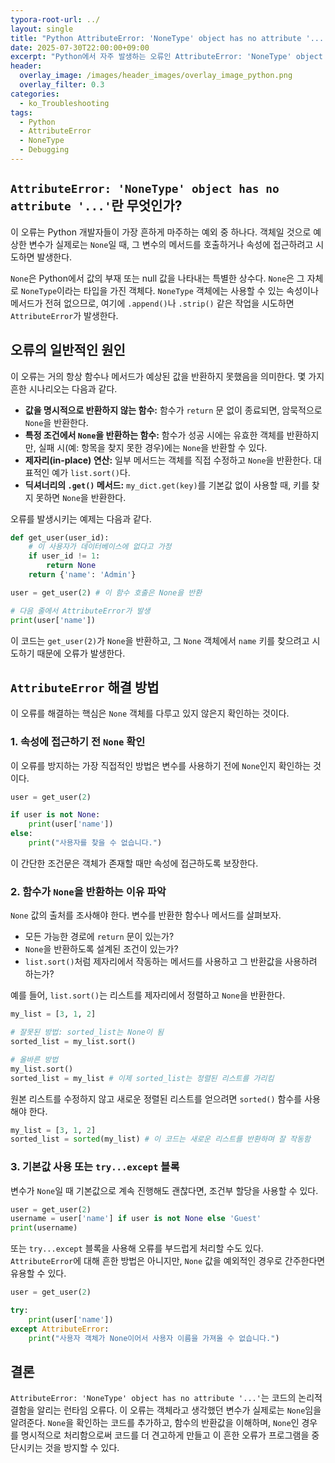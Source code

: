 ```yaml
---
typora-root-url: ../
layout: single
title: "Python AttributeError: 'NoneType' object has no attribute '...' 해결 방법"
date: 2025-07-30T22:00:00+09:00
excerpt: "Python에서 자주 발생하는 오류인 AttributeError: 'NoneType' object has no attribute '...'의 원인을 파악하고 이를 방지하는 방법을 상세히 알아봅니다."
header:
  overlay_image: /images/header_images/overlay_image_python.png
  overlay_filter: 0.3
categories:
  - ko_Troubleshooting
tags:
  - Python
  - AttributeError
  - NoneType
  - Debugging
---
```


## `AttributeError: 'NoneType' object has no attribute '...'`란 무엇인가?

이 오류는 Python 개발자들이 가장 흔하게 마주하는 예외 중 하나다. 객체일 것으로 예상한 변수가 실제로는 `None`일 때, 그 변수의 메서드를 호출하거나 속성에 접근하려고 시도하면 발생한다.

`None`은 Python에서 값의 부재 또는 null 값을 나타내는 특별한 상수다. `None`은 그 자체로 `NoneType`이라는 타입을 가진 객체다. `NoneType` 객체에는 사용할 수 있는 속성이나 메서드가 전혀 없으므로, 여기에 `.append()`나 `.strip()` 같은 작업을 시도하면 `AttributeError`가 발생한다.

## 오류의 일반적인 원인

이 오류는 거의 항상 함수나 메서드가 예상된 값을 반환하지 못했음을 의미한다. 몇 가지 흔한 시나리오는 다음과 같다.

- **값을 명시적으로 반환하지 않는 함수:** 함수가 `return` 문 없이 종료되면, 암묵적으로 `None`을 반환한다.
- **특정 조건에서 `None`을 반환하는 함수:** 함수가 성공 시에는 유효한 객체를 반환하지만, 실패 시(예: 항목을 찾지 못한 경우)에는 `None`을 반환할 수 있다.
- **제자리(in-place) 연산:** 일부 메서드는 객체를 직접 수정하고 `None`을 반환한다. 대표적인 예가 `list.sort()`다.
- **딕셔너리의 `.get()` 메서드:** `my_dict.get(key)`를 기본값 없이 사용할 때, 키를 찾지 못하면 `None`을 반환한다.

오류를 발생시키는 예제는 다음과 같다.

```python
def get_user(user_id):
    # 이 사용자가 데이터베이스에 없다고 가정
    if user_id != 1:
        return None
    return {'name': 'Admin'}

user = get_user(2) # 이 함수 호출은 None을 반환

# 다음 줄에서 AttributeError가 발생
print(user['name']) 
```

이 코드는 `get_user(2)`가 `None`을 반환하고, 그 `None` 객체에서 `name` 키를 찾으려고 시도하기 때문에 오류가 발생한다.

## `AttributeError` 해결 방법

이 오류를 해결하는 핵심은 `None` 객체를 다루고 있지 않은지 확인하는 것이다.

### 1. 속성에 접근하기 전 `None` 확인

이 오류를 방지하는 가장 직접적인 방법은 변수를 사용하기 전에 `None`인지 확인하는 것이다.

```python
user = get_user(2)

if user is not None:
    print(user['name'])
else:
    print("사용자를 찾을 수 없습니다.")
```

이 간단한 조건문은 객체가 존재할 때만 속성에 접근하도록 보장한다.

### 2. 함수가 `None`을 반환하는 이유 파악

`None` 값의 출처를 조사해야 한다. 변수를 반환한 함수나 메서드를 살펴보자.

- 모든 가능한 경로에 `return` 문이 있는가?
- `None`을 반환하도록 설계된 조건이 있는가?
- `list.sort()`처럼 제자리에서 작동하는 메서드를 사용하고 그 반환값을 사용하려 하는가?

예를 들어, `list.sort()`는 리스트를 제자리에서 정렬하고 `None`을 반환한다.

```python
my_list = [3, 1, 2]

# 잘못된 방법: sorted_list는 None이 됨
sorted_list = my_list.sort() 

# 올바른 방법
my_list.sort()
sorted_list = my_list # 이제 sorted_list는 정렬된 리스트를 가리킴
```

원본 리스트를 수정하지 않고 새로운 정렬된 리스트를 얻으려면 `sorted()` 함수를 사용해야 한다.

```python
my_list = [3, 1, 2]
sorted_list = sorted(my_list) # 이 코드는 새로운 리스트를 반환하며 잘 작동함
```

### 3. 기본값 사용 또는 `try...except` 블록

변수가 `None`일 때 기본값으로 계속 진행해도 괜찮다면, 조건부 할당을 사용할 수 있다.

```python
user = get_user(2)
username = user['name'] if user is not None else 'Guest'
print(username)
```

또는 `try...except` 블록을 사용해 오류를 부드럽게 처리할 수도 있다. `AttributeError`에 대해 흔한 방법은 아니지만, `None` 값을 예외적인 경우로 간주한다면 유용할 수 있다.

```python
user = get_user(2)

try:
    print(user['name'])
except AttributeError:
    print("사용자 객체가 None이어서 사용자 이름을 가져올 수 없습니다.")
```

## 결론

`AttributeError: 'NoneType' object has no attribute '...'`는 코드의 논리적 결함을 알리는 런타임 오류다. 이 오류는 객체라고 생각했던 변수가 실제로는 `None`임을 알려준다. `None`을 확인하는 코드를 추가하고, 함수의 반환값을 이해하며, `None`인 경우를 명시적으로 처리함으로써 코드를 더 견고하게 만들고 이 흔한 오류가 프로그램을 중단시키는 것을 방지할 수 있다.
